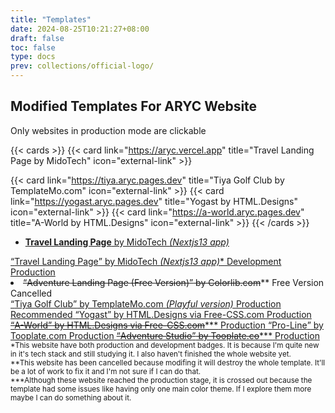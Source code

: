 ```yaml
---
title: "Templates"
date: 2024-08-25T10:21:27+08:00
draft: false
toc: false
type: docs
prev: collections/official-logo/
---
```


## Modified Templates For ARYC Website

Only websites in production mode are clickable

{{< cards >}}
  {{< card link="https://aryc.vercel.app" title="Travel Landing Page by MidoTech" icon="external-link" >}}
  <!-- {{< card link="" title="Adventure Landing Page (Free Version) by Colorlib.com" icon="external-link" >}} -->
  {{< card link="https://tiya.aryc.pages.dev" title="Tiya Golf Club by TemplateMo.com" icon="external-link" >}}
  {{< card link="https://yogast.aryc.pages.dev" title="Yogast by HTML.Designs" icon="external-link" >}}
  {{< card link="https://a-world.aryc.pages.dev" title="A-World by HTML.Designs" icon="external-link" >}}
{{< /cards >}}

- [**Travel Landing Page** by MidoTech *(Nextjs13 app)*](https://aryc.vercel.app)


<a href="https://aryc.vercel.app" target="_blank" rel="noopener noreferrer" class="list-group-item list-group-item-action">
	<i class="fas fa-external-link-alt"></i> 
	<q>Travel Landing Page</q> by MidoTech <em>(Nextjs13 app)</em><span class="text-muted">*</span> 
	<span class="badge badge-primary small">Development</span> 
	<span class="badge badge-success small">Production</span>
</a>
<li href="" target="_blank" rel="noopener noreferrer" class="list-group-item list-group-item-action">
	<i class="fas fa-hammer"></i> 
	<del><q>Adventure Landing Page (Free Version)</q> by Colorlib.com</del><span class="text-muted">**</span> 
	<span class="badge badge-warning text-white small">Free Version</span> 
	<span class="badge badge-danger small">Cancelled</span>
</li>
<a href="https://tiya.aryc.pages.dev" target="_blank" rel="noopener noreferrer" class="list-group-item list-group-item-action">
	<i class="fas fa-external-link-alt"></i> 
	<q>Tiya Golf Club</q> by TemplateMo.com <em>(Playful version)</em> 
	<span class="badge badge-success small">Production</span> 
	<span class="badge badge-info small">Recommended</span>
</a>
<a href="https://yogast.aryc.pages.dev" target="_blank" rel="noopener noreferrer" class="list-group-item list-group-item-action">
	<i class="fas fa-external-link-alt"></i> 
	<q>Yogast</q> by HTML.Designs via Free-CSS.com 
	<span class="badge badge-success small">Production</span>
</a>
<a href="https://a-world.aryc.pages.dev" target="_blank" rel="noopener noreferrer" class="list-group-item list-group-item-action">
	<i class="fas fa-cogs"></i> 
	<del><q>A-World</q> by HTML.Designs via Free-CSS.com</del><span class="text-muted">***</span> 
	<span class="badge badge-success small">Production</span>
</a>
<a href="https://pro-line.aryc.pages.dev" target="_blank" rel="noopener noreferrer" class="list-group-item list-group-item-action">
	<i class="fas fa-external-link-alt"></i> 
	<q>Pro-Line</q> by Tooplate.com 
	<span class="badge badge-success small">Production</span>
</a>
<a href="https://adventure-studio.aryc.pages.dev" target="_blank" rel="noopener noreferrer" class="list-group-item list-group-item-action">
	<i class="fas fa-cogs"></i> 
	<del><q>Adventure Studio</q> by Tooplate.co</del><span class="text-muted">***</span> 
	<span class="badge badge-success small">Production</span>
</a>


<small class="py-2 small text-muted">
	*This website have both production and development badges. It is because I'm quite new in it's tech stack and still studying it. I also haven't finished the whole website yet.<br>
</small>

<small class="py-2 small text-muted">
	**This website has been cancelled because modifing it will destroy the whole template. It'll be a lot of work to fix it and I'm not sure if I can do that.<br>
</small>

<small class="py-2 small text-muted">
	***Although these website reached the production stage, it is crossed out because the template had some issues like having only one main color theme. If I explore them more maybe I can do something about it.
</small>

<!-- {{< cards >}}
  {{< card link="https://collection.cloudinary.com/tx012378/ec28f4e3076721b8d291f31b7be26a26" title="AdventuReady 2023 Official Logo" icon="book-open" >}}
  {{< card link="templates" title="Templates" icon="user" >}}
{{< /cards >}} -->
